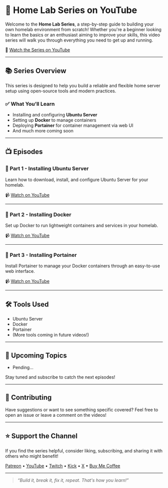 # 🧪 Home Lab Series on YouTube

Welcome to the **Home Lab Series**, a step-by-step guide to building your own homelab environment from scratch! Whether you're a beginner looking to learn the basics or an enthusiast aiming to improve your skills, this video series will walk you through everything you need to get up and running.

🔗 [Watch the Series on YouTube](https://www.youtube.com/playlist?list=PL_YkBCWpZ77UXw-o7Bk_pKs-0C_zX4PV9)

---

## 📚 Series Overview

This series is designed to help you build a reliable and flexible home server setup using open-source tools and modern practices.

### ✅ What You’ll Learn
- Installing and configuring **Ubuntu Server**
- Setting up **Docker** to manage containers
- Deploying **Portainer** for container management via web UI
- And much more coming soon

---

## 📺 Episodes

### 🧱 Part 1 - Installing Ubuntu Server
Learn how to download, install, and configure Ubuntu Server for your homelab.

📹 [Watch on YouTube](https://youtu.be/Gb7YuLiAdo4)

---

### 🐳 Part 2 - Installing Docker
Set up Docker to run lightweight containers and services in your homelab.

📹 [Watch on YouTube](https://youtu.be/Q96xcwy2C0k)

---

### 🧰 Part 3 - Installing Portainer
Install Portainer to manage your Docker containers through an easy-to-use web interface.

📹 [Watch on YouTube](#)

---

## 🛠️ Tools Used
- Ubuntu Server
- Docker
- Portainer
- (More tools coming in future videos!)

---

## 📅 Upcoming Topics
- Pending...

Stay tuned and subscribe to catch the next episodes!

---

## 🤝 Contributing
Have suggestions or want to see something specific covered? Feel free to open an issue or leave a comment on the videos!

---

## ⭐️ Support the Channel
If you find the series helpful, consider liking, subscribing, and sharing it with others who might benefit!

[Patreon](https://bit.ly/4e3Rdri) • 
[YouTube](https://bit.ly/4n35XuI) • 
[Twitch](https://urlshorter.net/vJVlqU) • 
[Kick](https://bit.ly/45lBUrX) • 
[X](https://urlshorter.net/ALeDhI) •
[Buy Me Coffee](https://bit.ly/BuyLucianCoffee)

---

> *“Build it, break it, fix it, repeat. That's how you learn!”*

